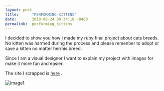 ```yaml
---
layout: post
title:      "PERFORMING KITTENS"
date:       2018-08-24 00:34:10 -0400
permalink:  performing_kittens
---
```



I decided to show you how I made my ruby final project about cats breeds.
No kitten was harmed during the process and please remenber to adopt or save a kitten no matter her/his breed.

Since I am a visual designer I want to explain my project with images for make it more fun and easier.

The site I scrapped is  [here](http://www.vetstreet.com/cats/breeds) .

![image1](http://www.lauratravin.com/learnco/Project_Kitties_RubyGEM_-_Google_Slides.jpg)

